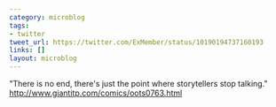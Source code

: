```yaml
---
category: microblog
tags:
- twitter
tweet_url: https://twitter.com/ExMember/status/10190194737160193
links: []
layout: microblog
---
```

"There is no end, there's just the point where storytellers stop talking." http://www.giantitp.com/comics/oots0763.html
